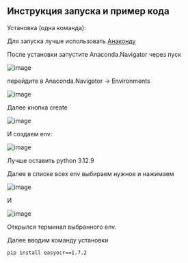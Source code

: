 ## Инструкция запуска и пример кода
Установка (одна команда):

Для запуска лучше использовать [Анаконду](https://www.anaconda.com/download)

После установки запустите Anaconda.Navigator через пуск

![image](https://github.com/user-attachments/assets/dff0eafa-55e8-4337-8338-422c107537fd)

 перейдите в Anaconda.Navigator -> Environments
 
![image](https://github.com/user-attachments/assets/36361872-bbe6-420b-b815-ff343ff2273e)

Далее кнопка create

![image](https://github.com/user-attachments/assets/83faa5b9-3b3c-439a-8391-c75f9d828c53)

И создаем env:

![image](https://github.com/user-attachments/assets/be706de3-06c4-4ffa-a3c7-a3b0942ca5f2)

Лучше оставить python 3.12.9

Далее в списке всех env выбираем нужное и нажимаем 

![image](https://github.com/user-attachments/assets/8f738cc6-e75e-4d25-9fcd-a9f893f8624e)

И 

![image](https://github.com/user-attachments/assets/1845c8f6-7b5c-461f-ad67-507b8582ebfa)

Открылся терминал выбранного env.

Далее вводим команду установки

```bash
pip install easyocr==1.7.2
```
